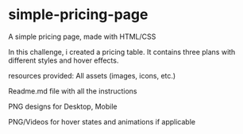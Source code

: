 # simple-pricing-page
A simple pricing page, made with HTML/CSS

In this challenge, i created a pricing table. It contains three plans with different styles and hover effects.

resources provided:
All assets (images, icons, etc.)

Readme.md file with all the instructions

PNG designs for Desktop, Mobile

PNG/Videos for hover states and animations if applicable
